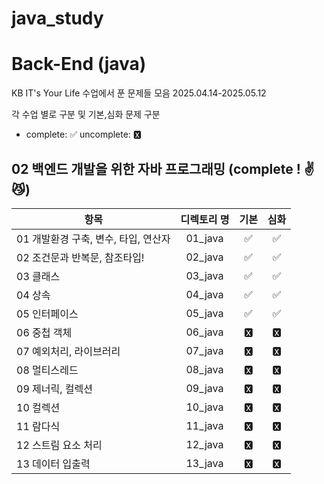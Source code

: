 # java_study

# Back-End (java)

KB IT's Your Life 수업에서 푼 문제들 모음
2025.04.14-2025.05.12

각 수업 별로 구분 및 기본,심화 문제 구분

- complete: ✅ uncomplete: 🆇

## 02 백엔드 개발을 위한 자바 프로그래밍 (complete ! ✌😼)

| 항목                                 | 디렉토리 명 | 기본 | 심화 |
| ------------------------------------ | :---------: | :--: | :--: |
| 01 개발환경 구축, 변수, 타입, 연산자 |   01_java   |  ✅  |  ✅   |
| 02 조건문과 반복문, 참조타입!        |   02_java   |  ✅   |  ✅   |
| 03 클래스                            |   03_java   |  ✅   |  ✅   |
| 04 상속                              |   04_java   |  ✅   |  ✅   |
| 05 인터페이스                        |   05_java   |  ✅   |  ✅   |
| 06 중첩 객체                         |   06_java   |  🆇   |  🆇   |
| 07 예외처리, 라이브러리              |   07_java   |  🆇   |  🆇   |
| 08 멀티스레드                        |   08_java   |  🆇   |  🆇   |
| 09 제너릭, 컬렉션                    |   09_java   |  🆇   |  🆇   |
| 10 컬렉션                            |   10_java   |  🆇   |  🆇   |
| 11 람다식                            |   11_java   |  🆇   |  🆇   |
| 12 스트림 요소 처리                  |   12_java   |  🆇   |  🆇   |
| 13 데이터 입출력                     |   13_java   |  🆇   |  🆇   |
